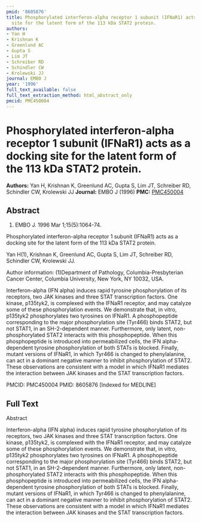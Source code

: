 ```yaml
---
pmid: '8605876'
title: Phosphorylated interferon-alpha receptor 1 subunit (IFNaR1) acts as a docking
  site for the latent form of the 113 kDa STAT2 protein.
authors:
- Yan H
- Krishnan K
- Greenlund AC
- Gupta S
- Lim JT
- Schreiber RD
- Schindler CW
- Krolewski JJ
journal: EMBO J
year: '1996'
full_text_available: false
full_text_extraction_method: html_abstract_only
pmcid: PMC450004
---
```


# Phosphorylated interferon-alpha receptor 1 subunit (IFNaR1) acts as a docking site for the latent form of the 113 kDa STAT2 protein.
**Authors:** Yan H, Krishnan K, Greenlund AC, Gupta S, Lim JT, Schreiber RD, Schindler CW, Krolewski JJ
**Journal:** EMBO J (1996)
**PMC:** [PMC450004](https://www.ncbi.nlm.nih.gov/pmc/articles/PMC450004/)

## Abstract

1. EMBO J. 1996 Mar 1;15(5):1064-74.

Phosphorylated interferon-alpha receptor 1 subunit (IFNaR1) acts as a docking 
site for the latent form of the 113 kDa STAT2 protein.

Yan H(1), Krishnan K, Greenlund AC, Gupta S, Lim JT, Schreiber RD, Schindler CW, 
Krolewski JJ.

Author information:
(1)Department of Pathology, Columbia-Presbyterian Cancer Center, Columbia 
University, New York, NY 10032, USA.

Interferon-alpha (IFN alpha) induces rapid tyrosine phosphorylation of its 
receptors, two JAK kinases and three STAT transcription factors. One kinase, 
p135tyk2, is complexed with the IFNaR1 receptor, and may catalyze some of these 
phosphorylation events. We demonstrate that, in vitro, p135tyk2 phosphorylates 
two tyrosines on IFNaR1. A phosphopeptide corresponding to the major 
phosphorylation site (Tyr466) binds STAT2, but not STAT1, in an SH-2-dependent 
manner. Furthermore, only latent, non-phosphorylated STAT2 interacts with this 
phosphopeptide. When this phosphopeptide is introduced into permeabilized cells, 
the IFN alpha-dependent tyrosine phosphorylation of both STATs is blocked. 
Finally, mutant versions of IFNaR1, in which Tyr466 is changed to phenylalanine, 
can act in a dominant negative manner to inhibit phosphorylation of STAT2. These 
observations are consistent with a model in which IFNaR1 mediates the 
interaction between JAK kinases and the STAT transcription factors.

PMCID: PMC450004
PMID: 8605876 [Indexed for MEDLINE]

## Full Text

Abstract

Interferon-alpha (IFN alpha) induces rapid tyrosine phosphorylation of its receptors, two JAK kinases and three STAT transcription factors. One kinase, p135tyk2, is complexed with the IFNaR1 receptor, and may catalyze some of these phosphorylation events. We demonstrate that, in vitro, p135tyk2 phosphorylates two tyrosines on IFNaR1. A phosphopeptide corresponding to the major phosphorylation site (Tyr466) binds STAT2, but not STAT1, in an SH-2-dependent manner. Furthermore, only latent, non-phosphorylated STAT2 interacts with this phosphopeptide. When this phosphopeptide is introduced into permeabilized cells, the IFN alpha-dependent tyrosine phosphorylation of both STATs is blocked. Finally, mutant versions of IFNaR1, in which Tyr466 is changed to phenylalanine, can act in a dominant negative manner to inhibit phosphorylation of STAT2. These observations are consistent with a model in which IFNaR1 mediates the interaction between JAK kinases and the STAT transcription factors.
